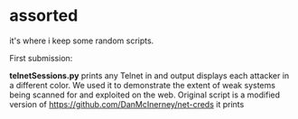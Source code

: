 # assorted

it's where i keep some random scripts.

First submission: 

**telnetSessions.py** prints any Telnet in and output displays each attacker in a different color. We used it to demonstrate the extent of weak systems being scanned for and exploited on the web. Original script is a modified version of https://github.com/DanMcInerney/net-creds it prints 
